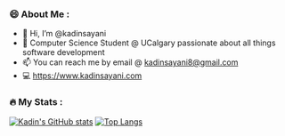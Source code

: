 ### :smile: About Me :

- 👋 Hi, I’m @kadinsayani
- 🌱 Computer Science Student @ UCalgary passionate about all things software development
- 📫 You can reach me by email @ kadinsayani8@gmail.com
- 💻 https://www.kadinsayani.com

### :fire: My Stats :

[![Kadin's GitHub stats](https://github-readme-stats.vercel.app/api?username=kadinsayani&theme=highcontrast&layout=compact)](https://github.com/anuraghazra/github-readme-stats) [![Top Langs](https://github-readme-stats.vercel.app/api/top-langs/?username=kadinsayani&theme=highcontrast&layout=compact)](https://github.com/anuraghazra/github-readme-stats)
  
<!---
kadinsayani/kadinsayani is a ✨ special ✨ repository because its `README.md` (this file) appears on your GitHub profile.
You can click the Preview link to take a look at your changes.
--->


